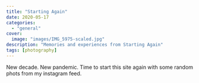 ```yaml
---
title: "Starting Again"
date: 2020-05-17
categories:
  - "general"
cover:
  image: "images/IMG_5975-scaled.jpg"
description: "Memories and experiences from Starting Again"
tags: [photography]
---
```


New decade. New pandemic. Time to start this site again with some random phots from my instagram feed.
